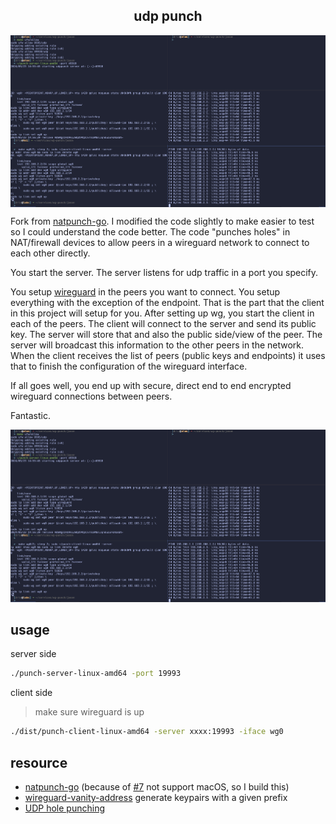 <h2 align="center">udp punch</h2> 
<p align="center">
  <img align="center" src="wg-tmux.png" width="800px" alt="udp punch"/>
</p>

Fork from [natpunch-go](https://github.com/malcolmseyd/natpunch-go). 
I modified the code slightly to make easier to test so 
I could understand the code better.
The code "punches holes" in NAT/firewall devices to allow peers in a
wireguard network to connect to each other directly.

You start the server. The server listens for udp traffic in a port you 
specify. 

You setup [wireguard](https://www.wireguard.com/quickstart/) in the peers
you want to connect. You setup everything with the exception of the endpoint.
That is the part that the client in this project will setup for you. After
setting up wg, you start the client in each of the peers. The client will 
connect to the server and send its public key. The server will store that 
and also the public side/view of the peer. The server will broadcast this 
information to the other peers in the network. When the client receives the 
list of peers (public keys and endpoints) it uses that to finish the configuration
of the wireguard interface. 

If all goes well, you end up with secure, direct end to end encrypted wireguard
connections between peers. 

Fantastic.

![](wg-tmux.png)


## usage

server side

```bash
./punch-server-linux-amd64 -port 19993
```

client side

> make sure wireguard is up

```bash
./dist/punch-client-linux-amd64 -server xxxx:19993 -iface wg0
```

## resource

- [natpunch-go](https://github.com/malcolmseyd/natpunch-go) (because of [#7](https://github.com/malcolmseyd/natpunch-go/issues/7) not support macOS, so I build this)
- [wireguard-vanity-address](https://github.com/yinheli/wireguard-vanity-address) generate keypairs with a given prefix
- [UDP hole punching](https://en.wikipedia.org/wiki/UDP_hole_punching)
